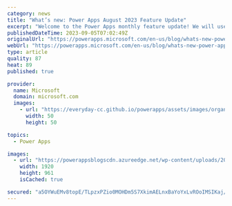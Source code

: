 ```yaml
---
category: news
title: "What’s new: Power Apps August 2023 Feature Update"
excerpt: "Welcome to the Power Apps monthly feature update! We will use this blog to share a summary of product, community, and learning updates from throughout the month so you can access it in one easy place. We&#8217;ve got a great set of updates across for our makers, security and monitor improvements, and"
publishedDateTime: 2023-09-05T07:02:49Z
originalUrl: "https://powerapps.microsoft.com/en-us/blog/whats-new-power-apps-august-2023-feature-update/"
webUrl: "https://powerapps.microsoft.com/en-us/blog/whats-new-power-apps-august-2023-feature-update/"
type: article
quality: 87
heat: 89
published: true

provider:
  name: Microsoft
  domain: microsoft.com
  images:
    - url: "https://everyday-cc.github.io/powerapps/assets/images/organizations/microsoft.com-50x50.jpg"
      width: 50
      height: 50

topics:
  - Power Apps

images:
  - url: "https://powerappsblogscdn.azureedge.net/wp-content/uploads/2023/09/image-3.png"
    width: 1920
    height: 961
    isCached: true

secured: "a5OYWuEMv8topE/TLpzxPZio0MOHDm5S7XkimAELnxBaYoYxLvROoIMSIKaj/xzYJ9WxaqXzV2xQnEa6cHKF9cXRFjW0tngLh1uPgDiPhSwq9dggJX/+ef4m8z//UpyDSPHD0KJP0WouLcvkJN4zyYb2tp8NSXydLIYCO7WQgxA8TOYf+oas46qTzuMZV2wqc7LSuca3toKIgWo1ERw+mREA1qzMM2ZZvAVGd1r5uZruWcgoDxqO0nNNCvgB+msGfnMjxxMv8YGJAb3xtzCWJf2BoqKvBwvcwUhxrpsnpE4hWtIQUW1DzPf36Z8JUNkV3z7fc8kyjWuqzhQHFMs4TRmEY0/dqO/iGEaVJodFhtU=;Ec/YWpe1WQkzjh+6WXRNfw=="
---
```


